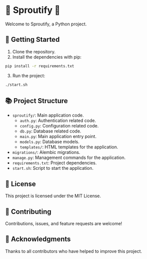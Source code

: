 # 🌱 Sproutify 🌱

Welcome to Sproutify, a Python project.

## 🚀 Getting Started

1. Clone the repository.
2. Install the dependencies with pip:

```sh
pip install -r requirements.txt
```

3. Run the project:

```sh
./start.sh
```

## 📚 Project Structure

- `sproutify/`: Main application code.
  - `auth.py`: Authentication related code.
  - `config.py`: Configuration related code.
  - `db.py`: Database related code.
  - `main.py`: Main application entry point.
  - `models.py`: Database models.
  - `templates/`: HTML templates for the application.
- `migrations/`: Alembic migrations.
- `manage.py`: Management commands for the application.
- `requirements.txt`: Project dependencies.
- `start.sh`: Script to start the application.

## 📝 License

This project is licensed under the MIT License.

## 🤝 Contributing

Contributions, issues, and feature requests are welcome!

## 🙏 Acknowledgments

Thanks to all contributors who have helped to improve this project.
